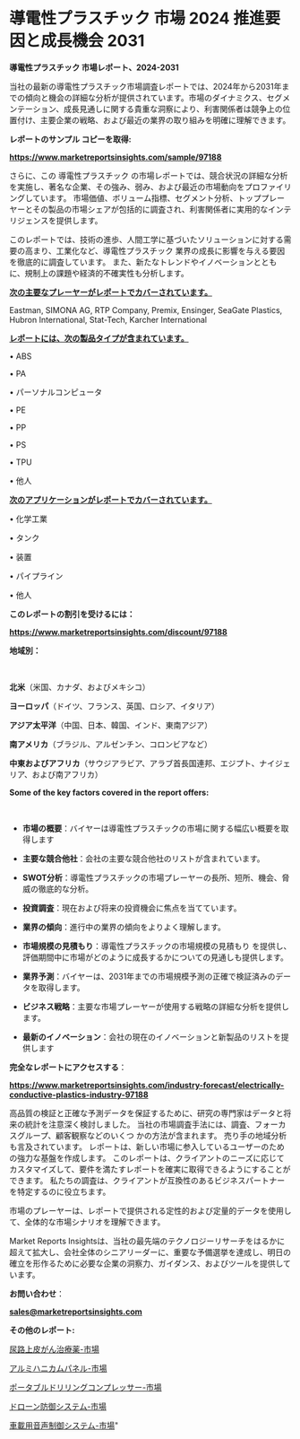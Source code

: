 # 導電性プラスチック 市場 2024 推進要因と成長機会 2031

<strong>導電性プラスチック 市場レポート、2024-2031</strong>

当社の最新の導電性プラスチック市場調査レポートでは、2024年から2031年までの傾向と機会の詳細な分析が提供されています。市場のダイナミクス、セグメンテーション、成長見通しに関する貴重な洞察により、利害関係者は競争上の位置付け、主要企業の戦略、および最近の業界の取り組みを明確に理解できます。



<strong>レポートのサンプル コピーを取得:</strong> <a href=https://www.marketreportsinsights.com/sample/97188>

<strong><u>https://www.marketreportsinsights.com/sample/97188</u></strong></a>

さらに、この 導電性プラスチック の市場レポートでは、競合状況の詳細な分析を実施し、著名な企業、その強み、弱み、および最近の市場動向をプロファイリングしています。 市場価値、ボリューム指標、セグメント分析、トッププレーヤーとその製品の市場シェアが包括的に調査され、利害関係者に実用的なインテリジェンスを提供します。

このレポートでは、技術の進歩、人間工学に基づいたソリューションに対する需要の高まり、工業化など、導電性プラスチック 業界の成長に影響を与える要因を徹底的に調査しています。 また、新たなトレンドやイノベーションとともに、規制上の課題や経済的不確実性も分析します。



<strong><u>次の主要なプレーヤーがレポートでカバーされています。</u></strong>

Eastman, SIMONA AG, RTP Company, Premix, Ensinger, SeaGate Plastics, Hubron International, Stat-Tech, Karcher International



<strong><u><b>レポートには、次の製品タイプが含まれています。</b></u></strong>

• ABS

• PA

• パーソナルコンピュータ

• PE

• PP

• PS

• TPU

• 他人



<strong><u><b>次のアプリケーションがレポートでカバーされています。</b></u></strong>

• 化学工業

• タンク

• 装置

• パイプライン

• 他人



<strong><b>このレポートの割引を受けるには：</b></strong>

<a href=https://www.marketreportsinsights.com/discount/97188>

<strong><u>https://www.marketreportsinsights.com/discount/97188</u></strong></a>



<strong>地域別：</strong>

<strong> </strong>



<strong>北米</strong>（米国、カナダ、およびメキシコ）



<strong>ヨーロッパ</strong>（ドイツ、フランス、英国、ロシア、イタリア）



<strong>アジア太平洋</strong>（中国、日本、韓国、インド、東南アジア）



<strong>南アメリカ</strong>（ブラジル、アルゼンチン、コロンビアなど）



<strong>中東およびアフリカ</strong>（サウジアラビア、アラブ首長国連邦、エジプト、ナイジェリア、および南アフリカ）



<strong>Some of the key factors covered in the report offers:</strong>

<strong> </strong>
<ul>
  <li>

<strong>市場の概要</strong>：バイヤーは導電性プラスチックの市場に関する幅広い概要を取得します</li>
  <li>

<strong>主要な競合他社</strong>：会社の主要な競合他社のリストが含まれています。</li>
  <li>

<strong>SWOT分析</strong>：導電性プラスチックの市場プレーヤーの長所、短所、機会、脅威の徹底的な分析。</li>
  <li>

<strong>投資調査</strong>：現在および将来の投資機会に焦点を当てています。</li>
  <li>

<strong>業界の傾向</strong>：進行中の業界の傾向をよりよく理解します。</li>
  <li>

<strong>市場規模の見積もり</strong>：導電性プラスチックの市場規模の見積もり を提供し、評価期間中に市場がどのように成長するかについての見通しも提供します。</li>
  <li>

<strong>業界予測</strong>：バイヤーは、2031年までの市場規模予測の正確で検証済みのデータを取得します。</li>
  <li>

<strong>ビジネス戦略</strong>：主要な市場プレーヤーが使用する戦略の詳細な分析を提供します。</li>
  <li>

<strong>最新のイノベーション</strong>：会社の現在のイノベーションと新製品のリストを提供します</li>
</ul>


<strong>完全なレポートにアクセスする</strong>：

<a href=https://www.marketreportsinsights.com/industry-forecast/electrically-conductive-plastics-industry-97188>

<strong><u>https://www.marketreportsinsights.com/industry-forecast/electrically-conductive-plastics-industry-97188</u></strong></a>

高品質の検証と正確な予測データを保証するために、研究の専門家はデータと将来の統計を注意深く検討しました。 当社の市場調査手法には、調査、フォーカスグループ、顧客観察などのいくつ かの方法が含まれます。 売り手の地域分析も言及されています。 レポートは、新しい市場に参入しているユーザーのための強力な基盤を作成します。 このレポートは、クライアントのニーズに応じてカスタマイズして、要件を満たすレポートを確実に取得できるようにすることができます。 私たちの調査は、クライアントが互換性のあるビジネスパートナーを特定するのに役立ちます。

市場のプレーヤーは、レポートで提供される定性的および定量的データを使用して、全体的な市場シナリオを理解できます。

Market Reports Insightsは、当社の最先端のテクノロジーリサーチをはるかに超えて拡大し、会社全体のシニアリーダーに、重要な予備選挙を達成し、明日の確立を形作るために必要な企業の洞察力、ガイダンス、およびツールを提供しています。



<strong><b>お問い合わせ</b></strong>：

<a href=mailto:sales@marketreportsinsights.com>

<strong><u>sales@marketreportsinsights.com</u></strong></a>



<strong>その他のレポート:</strong>

<a href=https://www.linkedin.com/pulse/尿路上皮がん治療薬-市場-2030-年までの需要に焦点を当てた-2023-年調査レポート-0kkwf/>尿路上皮がん治療薬-市場</a>

<a href=https://www.linkedin.com/pulse/アルミハニカムパネル-市場-2023-総利益と主要ベンダー-2030-mmwkf/>アルミハニカムパネル-市場</a>

<a href=https://www.linkedin.com/pulse/ポータブルドリリングコンプレッサー-市場-2023-年のダイナミクスとビジネストレンド-rjsrc/>ポータブルドリリングコンプレッサー-市場</a>

<a href=https://www.linkedin.com/pulse/ドローン防御システム-市場-2023-総合分析と事業成長戦略-2030-0zcvf/>ドローン防御システム-市場</a>

<a href=https://www.linkedin.com/pulse/車載用音声制御システム-市場-2023-swot-分析と成長率-2030-pr-news-hub-bvawf/>車載用音声制御システム-市場</a>"
